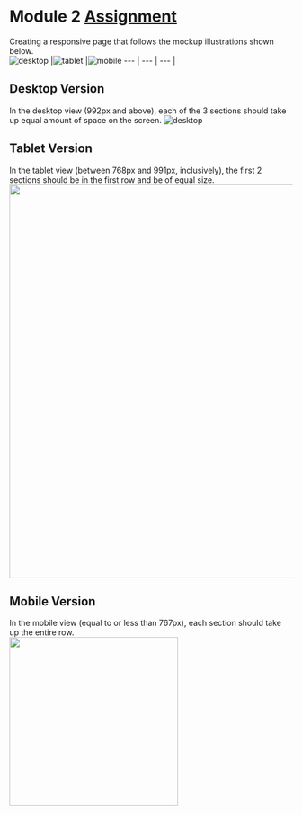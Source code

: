 # Module 2 [Assignment](https://cailynp.github.io/HTML-CSS-and-Javascript/Module%202/)  
Creating a responsive page that follows the mockup illustrations shown below.  
![desktop](https://github.com/user-attachments/assets/721dd1af-209e-4070-81fe-7a9812f350e6) |![tablet](https://github.com/user-attachments/assets/56ae2710-318c-40ca-8378-d630101080b9) |![mobile](https://github.com/user-attachments/assets/49e86a18-2996-4432-84e5-c199e807c288)
--- | --- | --- |  

## Desktop Version
In the desktop view (992px and above), each of the 3 sections should take up equal amount of space on the screen.
![desktop](https://github.com/user-attachments/assets/1ebb3409-514a-4fee-98ae-b3927736a177)

## Tablet Version
In the tablet view (between 768px and 991px, inclusively), the first 2 sections should be in the first row and be of equal size.
<img src="https://github.com/user-attachments/assets/a8af943e-5bb9-4615-85e1-d73eaca08abb" width="700"/>  

## Mobile Version
In the mobile view (equal to or less than 767px), each section should take up the entire row.  
<img src="https://github.com/user-attachments/assets/b0740717-05f9-493c-b560-5e2c49f031d3" width="300"/>  
